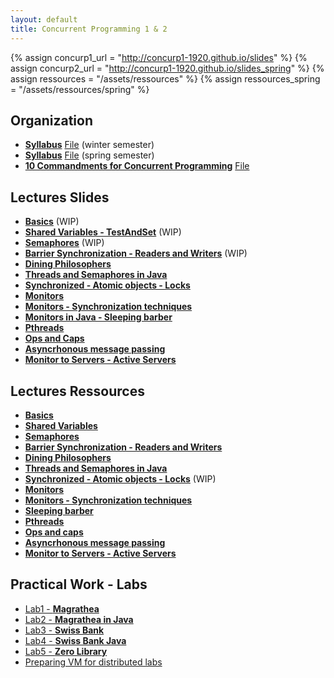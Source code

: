 ```yaml
---
layout: default
title: Concurrent Programming 1 & 2
---
```

{% assign concurp1_url = "http://concurp1-1920.github.io/slides" %}
{% assign concurp2_url = "http://concurp1-1920.github.io/slides_spring" %}
{% assign ressources = "/assets/ressources" %}
{% assign ressources_spring = "/assets/ressources/spring" %}

## Organization
* [**Syllabus**](/Organization/syllabus) [File]({{ressources}}/syllabus_v1.3.pdf) (winter semester)
* [**Syllabus**](/Organization/syllabus_spring) [File]({{ressources}}/syllabus_v1.3.pdf) (spring semester)
* [**10 Commandments for Concurrent Programming**](/Organization/commandments) [File]({{ressources}}/commandments.pdf)

## Lectures Slides
* [**Basics**]({{concurp1_url}}/01) (WIP)
* [**Shared Variables - TestAndSet**]({{concurp1_url}}/02) (WIP)
* [**Semaphores**]({{concurp1_url}}/03) (WIP)
* [**Barrier Synchronization - Readers and Writers**]({{concurp1_url}}/04) (WIP)
* [**Dining Philosophers**]({{concurp1_url}}/05)
* [**Threads and Semaphores in Java**]({{concurp1_url}}/06)
* [**Synchronized - Atomic objects - Locks**]({{concurp1_url}}/07)
* [**Monitors**]({{concurp1_url}}/08)
* [**Monitors - Synchronization techniques**]({{concurp1_url}}/09)
* [**Monitors in Java - Sleeping barber**]({{concurp1_url}}/10)
* [**Pthreads**]({{concurp1_url}}/11)
* [**Ops and Caps**]({{ressources_spring}}/Ops_and_Capabilities.pdf)
* [**Asyncrhonous message passing**]({{ressources_spring}}/Slides_Async_Message_Passing.pdf)
* [**Monitor to Servers - Active Servers**]({{ressources_spring}}/Slides_Active_Monitors.pdf)


## Lectures Ressources
* [**Basics**]({{ressources}}/01-basics.pdf)
* [**Shared Variables**]({{ressources}}/02-shared_variables-TST.pdf)
* [**Semaphores**]({{ressources}}/03-semaphores.pdf)
* [**Barrier Synchronization - Readers and Writers**]({{ressources}}/04-Barrier_Readers-and-Writers.pdf)
* [**Dining Philosophers**]({{ressources}}/05-Dining_Philosophers.pdf)
* [**Threads and Semaphores in Java**]({{ressources}}/05-java_threads.pdf)
* [**Synchronized - Atomic objects - Locks**]({{ressources}}/06-synchronized-atomic_objects_locks.pdf) (WIP)
* [**Monitors**]({{ressources}}/08-monitors.pdf)
* [**Monitors - Synchronization techniques**]({{ressources}}/08-monitors-sync-tech.pdf)
* [**Sleeping barber**]({{ressources}}/10-barber_monitor.pdf)
* [**Pthreads**]({{ressources}}/11-pthreads.pdf)
* [**Ops and caps**]({{ressources_spring}}/040-ops-and-Capabilities.pdf)
* [**Asyncrhonous message passing**]({{ressources_spring}}/050-async-msg-passing.pdf)
* [**Monitor to Servers - Active Servers**]({{ressources_spring}}/052-monitors_as_servers_jr)

## Practical Work - Labs
* [Lab1 - **Magrathea**](/TPs/Magrathea)
* [Lab2 - **Magrathea in Java**](/TPs/MagratheaJava)
* [Lab3 - **Swiss Bank**](/TPs/Bank)
* [Lab4 - **Swiss Bank Java**](/TPs/BankJava)
* [Lab5 - **Zero Library**](/TPs/Zero)
* [Preparing VM for distributed labs]({{ressources_spring}}/054_virtual_machines.pdf)
